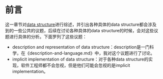 # 前言

这一章节对[data structure](https://en.wikipedia.org/wiki/Data_structure)进行综述，并引出各种具体的data structure都会涉及到的一些公共的议题，后续在讨论各种具体的data structure的时候，会对这些议题进行具体的分析。下面罗列了这些议题：

- description and representation of data structure：description是一门科学，在《description-and-language.md》中，我对这个议题进行了讨论。
- implicit implementation of data structure：对于各种data structure的实现，软件工程师都不会忽视，但是他们可能会忽视的是implicit implementation。




